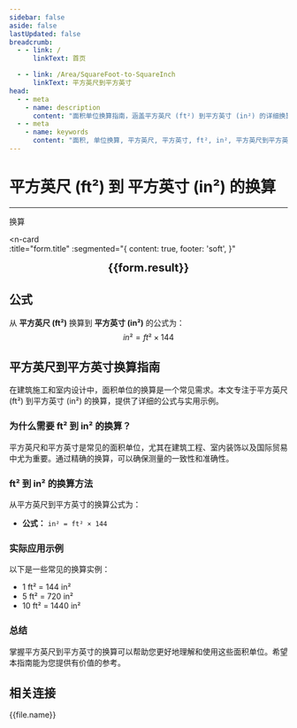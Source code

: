 ```yaml
---
sidebar: false
aside: false
lastUpdated: false
breadcrumb:
  - - link: /
      linkText: 首页

  - - link: /Area/SquareFoot-to-SquareInch
      linkText: 平方英尺到平方英寸
head:
  - - meta
    - name: description
      content: "面积单位换算指南，涵盖平方英尺 (ft²) 到平方英寸 (in²) 的详细换算公式与说明。"
  - - meta
    - name: keywords
      content: "面积, 单位换算, 平方英尺, 平方英寸, ft², in², 平方英尺到平方英寸, 面积换算指南, 平方英尺到平方英寸换算, ft²到in²换算, 平方英尺转平方英寸, 英尺平方到平方英寸, 平方英尺平方英寸换算器, ft²转in², 平方英尺换算平方英寸, 英尺平方转平方英寸, 平方英尺到平方英寸转换, ft²平方英寸换算, 平方英尺平方英寸计算, 英尺平方平方英寸换算, 平方英尺转换平方英寸, ft²到平方英寸, 平方英尺平方英寸转换器, 英尺平方到平方英寸换算, 平方英尺平方英寸换算公式, ft²转换平方英寸, 平方英尺到平方英寸计算, 英尺平方转换平方英寸, 平方英尺平方英寸换算表, ft²平方英寸转换, 平方英尺转平方英寸计算, 英尺平方平方英寸转换, 平方英尺到平方英寸换算工具, ft²到平方英寸换算, 平方英尺平方英寸单位换算, 面积换算"
---
```

# 平方英尺 (ft²) 到 平方英寸 (in²) 的换算
---
<script setup>
import { onMounted, reactive, inject, ref } from 'vue'
import { NButton, NForm, NFormItem, NInput, NInputNumber, NSelect, NCard, useMessage,NGrid ,NGi } from 'naive-ui'
import { defineClientComponent } from 'vitepress'
import { Area } from '../files';
const seoKey = [
  '平方英尺到平方英寸换算',
  'ft²到in²换算',
  '平方英尺转平方英寸',
  '英尺平方到平方英寸',
  '平方英尺平方英寸换算器',
  'ft²转in²',
  '平方英尺换算平方英寸',
  '英尺平方转平方英寸',
  '平方英尺到平方英寸转换',
  'ft²平方英寸换算',
  '平方英尺平方英寸计算',
  '英尺平方平方英寸换算',
  '平方英尺转换平方英寸',
  'ft²到平方英寸',
  '平方英尺平方英寸转换器',
  '英尺平方到平方英寸换算',
  '平方英尺平方英寸换算公式',
  'ft²转换平方英寸',
  '平方英尺到平方英寸计算',
  '英尺平方转换平方英寸',
  '平方英尺平方英寸换算表',
  'ft²平方英寸转换',
  '平方英尺转平方英寸计算',
  '英尺平方平方英寸转换',
  '平方英尺到平方英寸换算工具',
  'ft²到平方英寸换算',
  '平方英尺平方英寸单位换算',
  '面积换算'
]
const convert = inject('convert')

const form = reactive({
  number: null,
  result: '',
  title: '平方英尺 (ft²) 到 平方英寸 (in²) 的换算',
})

const convertHandler = () => {
  if (form.number !== null && !isNaN(form.number)) {
    const convertedValue = parseFloat(form.number) * 144
    form.result = `${form.number}ft² = ${convertedValue.toFixed(2)}in²`
  } else {
    form.result = '请输入有效的数值。'
  }
}
</script>

<n-form size="large" :model="form">
  <n-form-item label="平方英尺 (ft²)">
    <n-input-number v-model:value="form.number" placeholder="输入平方英尺" style="width: 100%" />
  </n-form-item>
  <n-form-item>
    <n-button type="info" @click="convertHandler" block>换算</n-button>
  </n-form-item>
</n-form>

<n-card  
  :title="form.title"
  :segmented="{
    content: true,
    footer: 'soft',
  }"
>
  <div  style="text-align:center;font-size:20px;">
    <strong>{{form.result}}</strong>
  </div>
    <template #footer>
    <div>
      <span v-for="item of seoKey">{{item}}，</span>
    </div>
  </template>
</n-card>

## 公式

从 **平方英尺 (ft²)** 换算到 **平方英寸 (in²)** 的公式为：
$$ in² = ft² \times 144 $$

## 平方英尺到平方英寸换算指南

在建筑施工和室内设计中，面积单位的换算是一个常见需求。本文专注于平方英尺 (ft²) 到平方英寸 (in²) 的换算，提供了详细的公式与实用示例。

### 为什么需要 ft² 到 in² 的换算？

平方英尺和平方英寸是常见的面积单位，尤其在建筑工程、室内装饰以及国际贸易中尤为重要。通过精确的换算，可以确保测量的一致性和准确性。

### ft² 到 in² 的换算方法

从平方英尺到平方英寸的换算公式为：

- **公式：** `in² = ft² × 144`

### 实际应用示例

以下是一些常见的换算实例：

- 1 ft² = 144 in²
- 5 ft² = 720 in²
- 10 ft² = 1440 in²

### 总结

掌握平方英尺到平方英寸的换算可以帮助您更好地理解和使用这些面积单位。希望本指南能为您提供有价值的参考。

## 相关连接
<n-grid x-gap="12" :cols="2">
  <n-gi v-for="(file, index) in Area" :key="index">
    <n-button
      text
      tag="a"
      :href="file.path"
      type="info"
    >
      {{file.name}}
    </n-button>
  </n-gi>
</n-grid>